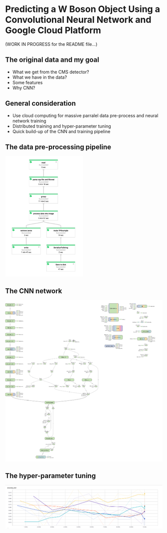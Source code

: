 # Predicting a W Boson Object Using a Convolutional Neural Network and Google Cloud Platform

(WORK IN PROGRESS for the README file...)

## The original data and my goal
 * What we get from the CMS detector?
 * What we have in the data?
 * Some features
 * Why CNN?
 
## General consideration
 * Use cloud computing for massive parralel data pre-process and neural network training
 * Distributed training and hyper-parameter tuning
 * Quick build-up of the CNN and training pipeline
 
## The data pre-processing pipeline
<img src="images/preprocess_pipeline.png" width="250">

## The CNN network
<img src="images/cnn_training.png" width="600">

## The hyper-parameter tuning
<img src="images/hptuning.png" width="600">
